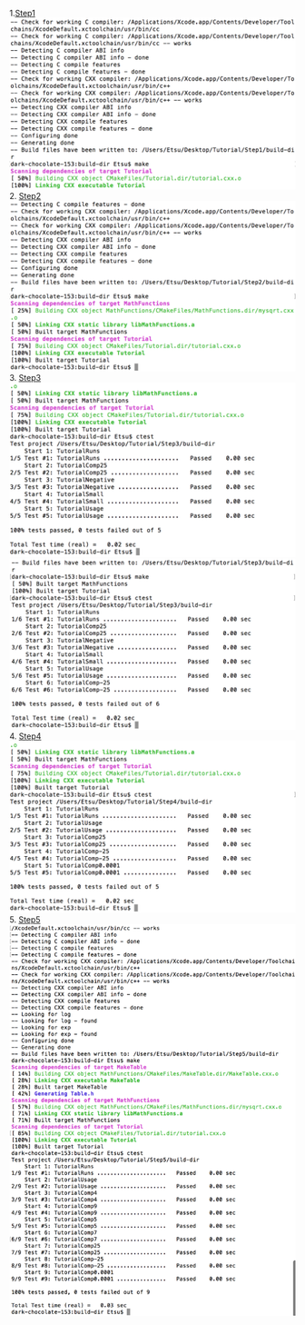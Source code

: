 1.<a href = "https://github.com/yanx611/Intro-to-Open-Source/blob/master/Resources/lab5/Step1">Step1</a>
<img src="https://github.com/yanx611/Intro-to-Open-Source/blob/master/Pictures/lab5/step1.png" />
2. <a href = "https://github.com/yanx611/Intro-to-Open-Source/blob/master/Resources/lab5/Step2">Step2</a>
<img src="https://github.com/yanx611/Intro-to-Open-Source/blob/master/Pictures/lab5/step2.png" />
3.  <a href = "https://github.com/yanx611/Intro-to-Open-Source/blob/master/Resources/lab5/Step3">Step3</a>
<img src="https://github.com/yanx611/Intro-to-Open-Source/blob/master/Pictures/lab5/step3.png" />
<img src="https://github.com/yanx611/Intro-to-Open-Source/blob/master/Pictures/lab5/step3%20-%202.png" />
4.  <a href = "https://github.com/yanx611/Intro-to-Open-Source/blob/master/Resources/lab5/Step4">Step4</a>
<img src="https://github.com/yanx611/Intro-to-Open-Source/blob/master/Pictures/lab5/step4.png" />
5.  <a href = "https://github.com/yanx611/Intro-to-Open-Source/blob/master/Resources/lab5/Step5">Step5</a>
<img src="https://github.com/yanx611/Intro-to-Open-Source/blob/master/Pictures/lab5/step5.png" />
